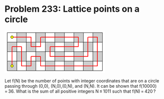 # Problem 233: Lattice points on a circle

![problem](problem.gif)

Let f(N) be the number of points with integer coordinates that are on a
circle passing through (0,0), (N,0),(0,N), and (N,N). It can be shown
that f(10000) = 36. What is the sum of all positive integers N ≤ 1011
such that f(N) = 420 ?
